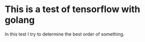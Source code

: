# This is a test of tensorflow with golang
In this test I try to determine the best order of something.
